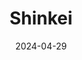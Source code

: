 ---  
layout: startup_page  
title: "Shinkei"  
id: "shinkei.systems"  
permalink: "/shinkeishinkei.systems04292024/"  
website: "https://www.shinkei.systems/"  
funding_round: "Seed"  
funding_amount: "$6M"  
investors: "Cantos, 8VC, Impatient Ventures, Susa/Humba Ventures, Carya Venture Partners, Ravelin Capital, Red & Blue Ventures, Undeterred Capital, and others"  
about: "Shinkei automates the ike jime fish processing technique, significantly improving the shelf life, flavor, and throughput of fish. Their technology combines machine learning and robotics with centuries-old fish harvesting methods to create a more sustainable and humane process. This results in higher quality, longer-lasting fish, benefiting fishermen, consumers, and the entire supply chain."  
markets: "Food Technology, Robotics, Aquaculture"  
hq: "El Segundo, California, United States"  
founded_year: "2021"  
linkedin: "https://www.linkedin.com/company/shinkeisystems"  
twitter: "https://twitter.com/ShinkeiSystems"  
instagram: ""  
facebook: ""  
crunchbase: "https://www.crunchbase.com/organization/shinkei-systems"  
pitchbook: "https://pitchbook.com/profiles/company/494269-39"  

date_display: "29-Apr-2024"  
date: "2024-04-29"

# SEO Optimization  
meta_title: "Shinkei - Seed Funding ($6M)"  
meta_description: "Shinkei, Shinkei automates the ike jime fish processing technique, significantly improving the shelf life, flavor, and throughput of fish. Their technology com..."  
meta_keywords: "Shinkei, Food Technology, Robotics, Aquaculture, Seed funding"  
canonical_url: "https://startup.projectstartups.com/shinkeishinkei.systems04292024/"  
---